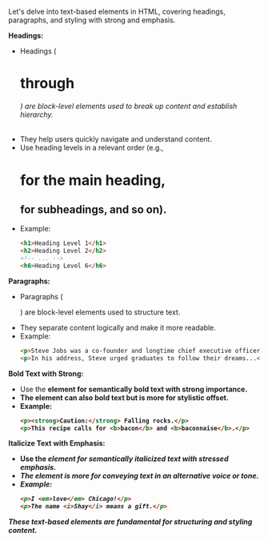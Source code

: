 Let's delve into text-based elements in HTML, covering headings, paragraphs, and styling with strong and emphasis.

**Headings:**
- Headings (<h1> through <h6>) are block-level elements used to break up content and establish hierarchy.
- They help users quickly navigate and understand content.
- Use heading levels in a relevant order (e.g., <h1> for the main heading, <h2> for subheadings, and so on).
- Example:
  ```html
  <h1>Heading Level 1</h1>
  <h2>Heading Level 2</h2>
  <!-- ... -->
  <h6>Heading Level 6</h6>
  ```

**Paragraphs:**
- Paragraphs (<p>) are block-level elements used to structure text.
- They separate content logically and make it more readable.
- Example:
  ```html
  <p>Steve Jobs was a co-founder and longtime chief executive officer at Apple...</p>
  <p>In his address, Steve urged graduates to follow their dreams...</p>
  ```

**Bold Text with Strong:**
- Use the <strong> element for semantically bold text with strong importance.
- The <b> element can also bold text but is more for stylistic offset.
- Example:
  ```html
  <p><strong>Caution:</strong> Falling rocks.</p>
  <p>This recipe calls for <b>bacon</b> and <b>baconnaise</b>.</p>
  ```

**Italicize Text with Emphasis:**
- Use the <em> element for semantically italicized text with stressed emphasis.
- The <i> element is more for conveying text in an alternative voice or tone.
- Example:
  ```html
  <p>I <em>love</em> Chicago!</p>
  <p>The name <i>Shay</i> means a gift.</p>
  ```

These text-based elements are fundamental for structuring and styling content.